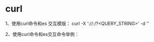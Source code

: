 # curl
1、使用curl命令和es 交互模版：
curl -X<VERB> '<PROTOCOL>://<HOST>:<PORT>/<PATH>?<QUERY_STRING>' -d '<BODY>'

2、使用curl命令和es交互命令举例：


